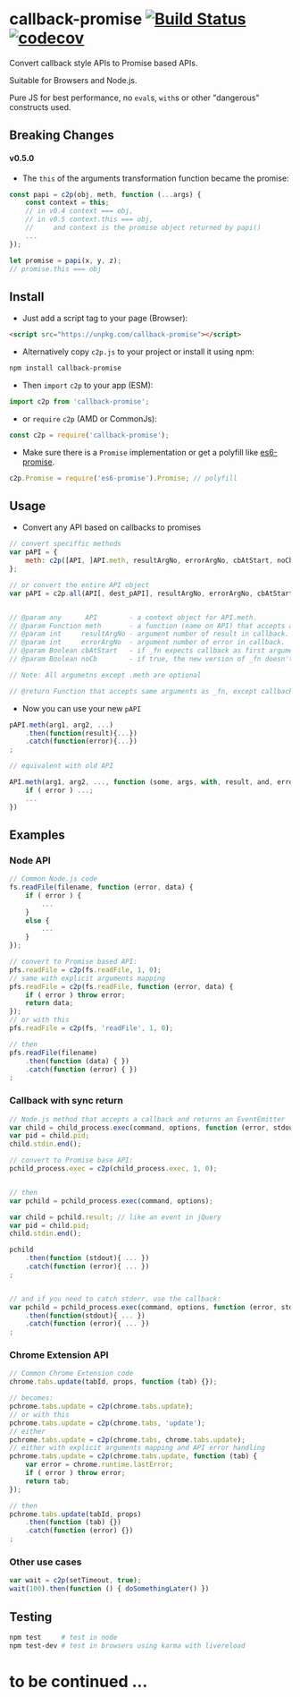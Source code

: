 # callback-promise [![Build Status](https://travis-ci.com/duzun/callback-promise.svg?branch=master)](https://travis-ci.com/duzun/callback-promise) [![codecov](https://codecov.io/gh/duzun/callback-promise/branch/master/graph/badge.svg)](https://codecov.io/gh/duzun/callback-promise)

Convert callback style APIs to Promise based APIs.

Suitable for Browsers and Node.js.

Pure JS for best performance, no `eval`s, `with`s or other "dangerous" constructs used.

## Breaking Changes

#### **v0.5.0**
 - The `this` of the arguments transformation function became the promise:

```js
const papi = c2p(obj, meth, function (...args) {
    const context = this; 
    // in v0.4 context === obj, 
    // in v0.5 context.this === obj, 
    //     and context is the promise object returned by papi()
    ...
});

let promise = papi(x, y, z);
// promise.this === obj
```

## Install

- Just add a script tag to your page (Browser):
 
```html
<script src="https://unpkg.com/callback-promise"></script>
```

- Alternatively copy `c2p.js` to your project or install it using npm:
```sh
npm install callback-promise
```

- Then `import` `c2p` to your app (ESM):
```js
import c2p from 'callback-promise';
```

- or `require` `c2p` (AMD or CommonJs):
```js
const c2p = require('callback-promise');
```


- Make sure there is a `Promise` implementation or get a polyfill like [es6-promise](https://www.npmjs.com/package/es6-promise).

```js
c2p.Promise = require('es6-promise').Promise; // polyfill
```


## Usage

- Convert any API based on callbacks to promises

```js
// convert speciffic methods
var pAPI = {
    meth: c2p([API, ]API.meth, resultArgNo, errorArgNo, cbAtStart, noCb),
};

// or convert the entire API object
var pAPI = c2p.all(API[, dest_pAPI], resultArgNo, errorArgNo, cbAtStart, noCb);


// @param any      API        - a context object for API.meth.
// @param Function meth       - a function (name on API) that accepts a callback argument and optinally other arguments.
// @param int     resultArgNo - argument number of result in callback. If false, all arguments are considered the result.
// @param int     errorArgNo  - argument number of error in callback.
// @param Boolean cbAtStart   - if _fn expects callback as first argument, set this to true.
// @param Boolean noCb        - if true, the new version of _fn doesn't accept the callback argument.

// Note: All argumetns except .meth are optional

// @return Function that accepts same arguments as _fn, except callback, and returns a Promise
```

- Now you can use your new `pAPI`

```js
pAPI.meth(arg1, arg2, ...)
    .then(function(result){...})
    .catch(function(error){...})
;

// equivalent with old API

API.meth(arg1, arg2, ..., function (some, args, with, result, and, error){
    if ( error ) ...;
    ...
})
```


## Examples

### Node API

```js
// Common Node.js code
fs.readFile(filename, function (error, data) {
    if ( error ) {
        ...
    }
    else {
        ...
    }
});

// convert to Promise based API:
pfs.readFile = c2p(fs.readFile, 1, 0);
// same with explicit arguments mapping
pfs.readFile = c2p(fs.readFile, function (error, data) {
    if ( error ) throw error;
    return data;
});
// or with this
pfs.readFile = c2p(fs, 'readFile', 1, 0);

// then
pfs.readFile(filename)
    .then(function (data) { })
    .catch(function (error) { })
;
```

### Callback with sync return

```js
// Node.js method that accepts a callback and returns an EventEmitter
var child = child_process.exec(command, options, function (error, stdout, stderr){ ... });
var pid = child.pid;
child.stdin.end();

// convert to Promise base API:
pchild_process.exec = c2p(child_process.exec, 1, 0);


// then
var pchild = pchild_process.exec(command, options);

var child = pchild.result; // like an event in jQuery
var pid = child.pid;
child.stdin.end();

pchild
    .then(function (stdout){ ... })
    .catch(function (error){ ... })
;


// and if you need to catch stderr, use the callback:
var pchild = pchild_process.exec(command, options, function (error, stdout, stderr){ ... })
    .then(function(stdout){ ... })
    .catch(function (error){ ... })
;

```


### Chrome Extension API

```js
// Common Chrome Extension code
chrome.tabs.update(tabId, props, function (tab) {});

// becomes:
pchrome.tabs.update = c2p(chrome.tabs.update);
// or with this
pchrome.tabs.update = c2p(chrome.tabs, 'update');
// either
pchrome.tabs.update = c2p(chrome.tabs, chrome.tabs.update);
// either with explicit arguments mapping and API error handling
pchrome.tabs.update = c2p(chrome.tabs.update, function (tab) {
    var error = chrome.runtime.lastError;
    if ( error ) throw error;
    return tab;
});

// then
pchrome.tabs.update(tabId, props)
    .then(function (tab) {})
    .catch(function (error) {})
;
```


### Other use cases

```js
var wait = c2p(setTimeout, true);
wait(100).then(function () { doSomethingLater() })
```


## Testing

```sh
npm test     # test in node
npm test-dev # test in browsers using karma with livereload
```


# to be continued ...

